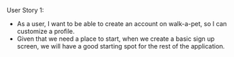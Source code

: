 User Story 1:
- As a user, I want to be able to create an account on walk-a-pet, so I can customize a profile.
- Given that we need a place to start, when we create a basic sign up screen, we will have a good starting spot for the rest of the application.
